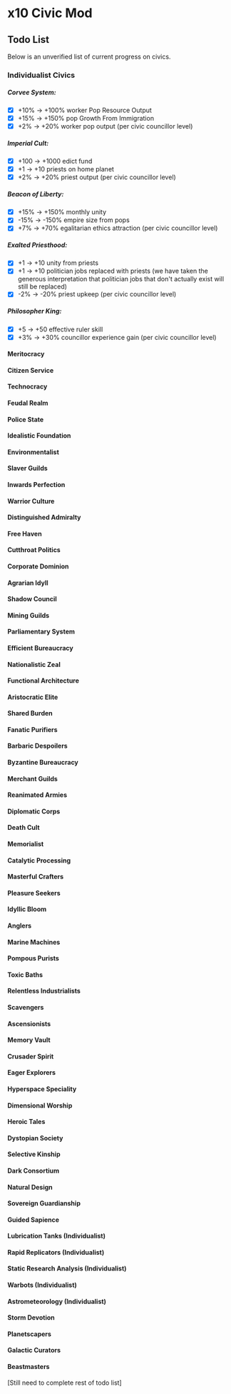 # x10 Civic Mod

## Todo List

Below is an unverified list of current progress on civics.

### Individualist Civics

##### Corvee System:
- [x] +10% -> +100% worker Pop Resource Output
- [x] +15% -> +150% pop Growth From Immigration
- [x] +2% -> +20% worker pop output (per civic councillor level)

##### Imperial Cult:
- [x] +100 -> +1000 edict fund
- [x] +1 -> +10 priests on home planet
- [x] +2% -> +20% priest output (per civic councillor level)

##### Beacon of Liberty:
- [x] +15% -> +150% monthly unity
- [x] -15% -> -150% empire size from pops
- [x] +7% -> +70% egalitarian ethics attraction (per civic councillor level)

##### Exalted Priesthood:
- [x] +1 -> +10 unity from priests
- [x] +1 -> +10 politician jobs replaced with priests (we have taken the generous interpretation that politician jobs that don't actually exist will still be replaced)
- [x] -2% -> -20% priest upkeep (per civic councillor level)

##### Philosopher King:
- [x] +5 -> +50 effective ruler skill
- [x] +3% -> +30% councillor experience gain (per civic councillor level)

#### Meritocracy

#### Citizen Service

#### Technocracy

#### Feudal Realm

#### Police State

#### Idealistic Foundation

#### Environmentalist

#### Slaver Guilds

#### Inwards Perfection

#### Warrior Culture

#### Distinguished Admiralty

#### Free Haven

#### Cutthroat Politics

#### Corporate Dominion

#### Agrarian Idyll

#### Shadow Council

#### Mining Guilds

#### Parliamentary System

#### Efficient Bureaucracy

#### Nationalistic Zeal

#### Functional Architecture

#### Aristocratic Elite

#### Shared Burden

#### Fanatic Purifiers

#### Barbaric Despoilers

#### Byzantine Bureaucracy

#### Merchant Guilds

#### Reanimated Armies

#### Diplomatic Corps

#### Death Cult

#### Memorialist

#### Catalytic Processing

#### Masterful Crafters

#### Pleasure Seekers

#### Idyllic Bloom

#### Anglers

#### Marine Machines

#### Pompous Purists

#### Toxic Baths

#### Relentless Industrialists

#### Scavengers

#### Ascensionists

#### Memory Vault

#### Crusader Spirit

#### Eager Explorers

#### Hyperspace Speciality

#### Dimensional Worship

#### Heroic Tales

#### Dystopian Society

#### Selective Kinship

#### Dark Consortium

#### Natural Design

#### Sovereign Guardianship

#### Guided Sapience

#### Lubrication Tanks (Individualist)

#### Rapid Replicators (Individualist)

#### Static Research Analysis (Individualist)

#### Warbots (Individualist)

#### Astrometeorology (Individualist)

#### Storm Devotion

#### Planetscapers

#### Galactic Curators

#### Beastmasters

[Still need to complete rest of todo list]
